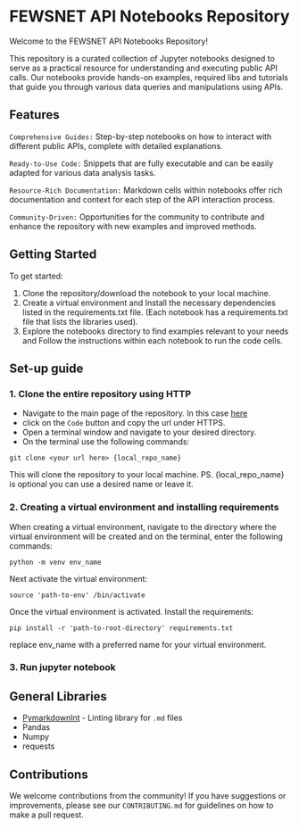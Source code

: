 
# FEWSNET API Notebooks Repository

Welcome to the FEWSNET API Notebooks Repository!

This repository is a curated collection of Jupyter notebooks
designed to serve as a practical resource for understanding
and executing public API calls. Our notebooks provide hands-on
examples, required libs and tutorials that guide you through
various data queries and manipulations using APIs.

## Features

`Comprehensive Guides:` Step-by-step notebooks on how to
interact with different public APIs, complete with detailed explanations.

`Ready-to-Use Code:` Snippets that are fully executable and can
be easily adapted for various data analysis tasks.

`Resource-Rich Documentation:` Markdown cells within notebooks
offer rich documentation and context for each step of the API interaction process.

`Community-Driven:` Opportunities for the community to contribute and
enhance the repository with new examples and improved methods.

## Getting Started

To get started:

1. Clone the repository/download the notebook to your local machine.
2. Create a virtual environment and Install the necessary dependencies
listed in the requirements.txt file. (Each notebook has a requirements.txt
file that lists the libraries used).
3. Explore the notebooks directory to find examples relevant to
your needs and Follow the instructions within each notebook to run the code cells.

## Set-up guide

### 1. Clone the entire repository using HTTP

- Navigate to the main page of the repository. In this case
[here](https://github.com/FEWS-NET/data-notebook-hub)
- click on the `Code` button and copy the url under HTTPS.
- Open a terminal window and navigate to your desired directory.
- On the terminal use the following commands:

```text
git clone <your url here> {local_repo_name}
```

This will clone the repository to your local machine. PS. {local_repo_name}
is optional you can use a desired name or leave it.

### 2. Creating a virtual environment and installing requirements

When creating a virtual environment, navigate to the directory where the virtual environment
will be created and on the terminal, enter the following commands:

```text
python -m venv env_name
```

Next activate the virtual environment:

```text
source 'path-to-env' /bin/activate
```

Once the virtual environment is activated. Install the requirements:

```text
pip install -r 'path-to-root-directory' requirements.txt
```

replace env_name with a preferred name for your virtual environment.

### 3. Run jupyter notebook

## General Libraries

- [Pymarkdownlnt](https://pypi.org/project/pymarkdownlnt/) - Linting library for
`.md` files
- Pandas
- Numpy
- requests

## Contributions

We welcome contributions from the community! If you have suggestions or
improvements, please see our `CONTRIBUTING.md` for guidelines on
how to make a pull request.
